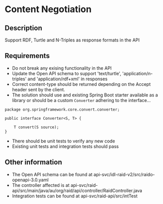 # Content Negotiation

## Description
Support RDF, Turtle and N-Triples as response formats in the API

## Requirements
* Do not break any exising functionality in the API
* Update the Open API schema to support 'text/turtle', 'application/n-triples' and 'application/rdf+xml' in responses
* Correct content-type should be returned depending on the Accept header sent by the client.
* The solution should use and existing Spring Boot starter available as a library or should be a custom `Converter` adhering to the interface...
```
package org.springframework.core.convert.converter;

public interface Converter<S, T> {

	T convert(S source);
}
```
* There should be unit tests to verify any new code
* Existing unit tests and integration tests should pass

## Other information
* The Open API schema can be found at api-svc/idl-raid-v2/src/raido-openapi-3.0.yaml
* The controller affected is at api-svc/raid-api/src/main/java/au/org/raid/api/controller/RaidController.java
* Integration tests can be found at api-svc/raid-api/src/intTest